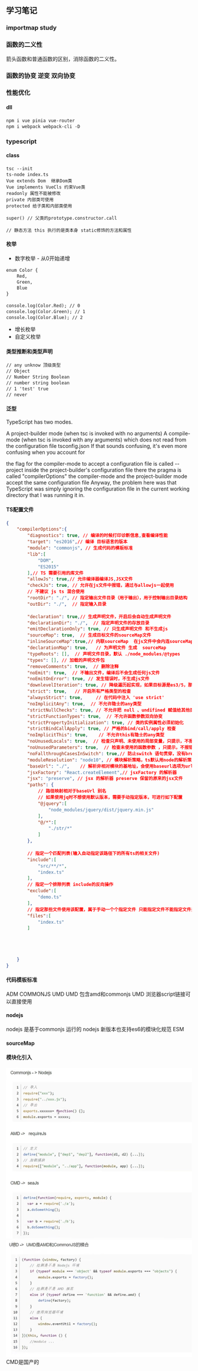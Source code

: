 ## 学习笔记
### importmap study
### 函数的二义性
箭头函数和普通函数的区别，消除函数的二义性。

### 函数的协变 逆变 双向协变

### 性能优化
#### dll

```
npm i vue pinia vue-router
npm i webpack webpack-cli -D
```

### typescript
#### class

```
tsc --init
ts-node index.ts
Vue extends Dom  继承Dom类
Vue implements VueCls 约束Vue类
readonly 属性不能被修改
private 内部类可使用
protected 给子类和内部类使用

super() // 父类的prototype.constructor.call

// 静态方法 this 执行的是类本身 static修饰的方法和属性
```

#### 枚举
- 数字枚举 - 从0开始递增
```
enum Color {
    Red,
    Green,
    Blue
}

console.log(Color.Red); // 0
console.log(Color.Green); // 1
console.log(Color.Blue); // 2
```
- 增长枚举
- 自定义枚举


#### 类型推断和类型声明
```
// any unknow 顶级类型
// Object
// Number String Boolean
// number string boolean 
// 1 'test' true
// never
```

#### 泛型
TypeScript has two modes.

A project-builder mode (when tsc is invoked with no arguments)
A compile-mode (when tsc is invoked with any arguments) which does not read from the configuration file tsconfig.json
If that sounds confusing, it's even more confusing when you account for

the flag for the compiler-mode to accept a configuration file is called --project
inside the project-builder's configuration file there the pragma is called "compilerOptions"
the compiler-mode and the project-builder mode accept the same configuration file
Anyway, the problem here was that TypeScript was simply ignoring the configuration file in the current working directory that I was running it in.


#### TS配置文件
```json
{
    "compilerOptions":{
        "diagnostics": true, // 编译的时候打印诊断信息,查看编译性能 
        "target": "es2016",// 编译 目标语言的版本
        "module": "commonjs", // 生成代码的模板标准
        "lib":[
            "DOM",
            "ES2015"
        ],// TS 需要引用的库文件 
        "allowJs": true,// 允许编译器编译JS,JSX文件
        "checkJs": true, // 允许在js文件中报错，通过与allowjs一起使用  
        // 不建议 js ts 混合使用
        "rootDir": "./", // 指定输出文件目录（用于输出），用于控制输出目录结构   
        "outDir": "./",  // 指定输入目录

        "declaration": true,// 生成声明文件，开启后会自动生成声明文件
        "declarationDir": "./",  // 指定声明文件的存放目录
        "emitDeclarationOnly": true, // 只生成声明文件 和不生成js
        "sourceMap": true,  // 生成目标文件的sourceMap文件
        "inlineSourceMap":true,// 内联sourceMap  在js文件中会内连sourceMap的相关信息
        "declarationMap": true,   // 为声明文件 生成  sourceMap
        "typeRoots": [],  // 声明文件目录，默认 ./node_modules/@types
        "types": [], // 加载的声明文件包
        "removeComments": true,  // 删除注释
        "noEmit": true,  // 不输出文件，编译后不会生成任何js文件
        "noEmitOnError": true, // 发生错误时，不生成js文件
        "downlevelIteration": true, // 降级遍历起实现，如果目标源是es3/5，那么遍历器会有降级的实现
        "strict": true,   // 开启所有严格类型的检查
        "alwaysStrict": true,     // 在代码中注入 'use strict'
        "noImplicitAny": true,  // 不允许隐士的any类型
        "strictNullChecks": true, // 不允许把 null 、undifined 赋值给其他类型的变量
        "strictFunctionTypes": true,  // 不允许函数参数双向协变
        "strictPropertyInitialization": true, // 类的实例属性必须初始化
        "strictBindCallApply": true, // 严格的bind/call/apply 检查
        "noImplicitThis": true,    // 不允许this有隐士的any类型
        "noUnusedLocals": true,  // 检查只声明、未使用的局部变量，只提示，不报错。
        "noUnusedParameters": true,  // 检查未使用的函数参数 ，只提示，不报错。
        "noFallthroughCasesInSwitch": true,// 防止switch 语句贯穿，没有break语句后面不会执行
        "moduleResolution": "node10", // 模块解析策略，ts默认用node的解析策略，即相对方式的导入
        "baseUrl": "./",    // 解析非相对模块的基地址，会使用baseurl选项为url的路径，默认是当前目录
        "jsxFactory": "React.createElement",// jsxFactory 的解析器
        "jsx": "preserve", // jsx 的解析器 preserve 保留的原来的jsx文件
        "paths": {
            // 路径映射相对于baseUrl 别名
            // 如果使用jq时不想使用默认版本，需要手动指定版本，可进行如下配置
            "@jquery":[
                "node_modules/jquery/dist/jquery.min.js"
            ],
            "@/*":[
                "./str/*"
            ]
        },  

        // 指定一个匹配列表(输入自动指定该路径下的所有ts的相关文件)
        "include":[
            "src/**/*",
            "index.ts"
        ],
        // 指定一个排除列表 include的反向操作
        "exclude":[
            "demo.ts"
        ],
        // 指定那些文件使用该配置，属于手动一个个指定文件 只能指定文件不能指定文件夹
        "files":[
            "index.ts"
        ]




    }
}
```

#### 代码模板标准
ADM COMMONJS UMD
UMD 包含amd和commonjs
UMD 浏览器script链接可以直接使用
#### nodejs 
nodejs 是基于commonjs 运行的
nodejs 新版本也支持es6的模块化规范 ESM

#### sourceMap

#### 模块化引入
![模块化引入](imgs/image.png)
![alt text](<imgs/image copy.png>)
CMD是国产的

